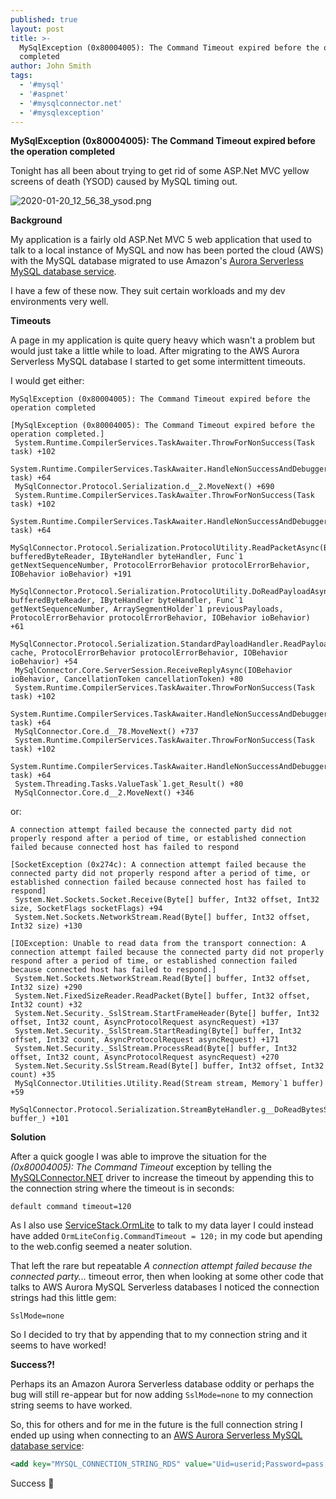 ```yaml
---
published: true
layout: post
title: >-
  MySqlException (0x80004005): The Command Timeout expired before the operation
  completed
author: John Smith
tags:
  - '#mysql'
  - '#aspnet'
  - '#mysqlconnector.net'
  - '#mysqlexception'
---
```

**MySqlException (0x80004005): The Command Timeout expired before the operation completed**

Tonight has all been about trying to get rid of some ASP.Net MVC yellow screens of death (YSOD) caused by MySQL timing out.

![2020-01-20_12_56_38_ysod.png]({{site.baseurl}}/media/2020-01-20_12_56_38_ysod.png)


**Background**

My application is a fairly old ASP.Net MVC 5 web application that used to talk to a local instance of MySQL and now has been ported the cloud (AWS) with the MySQL database migrated to use Amazon's [Aurora Serverless MySQL database service](https://aws.amazon.com/rds/aurora/serverless/). 

I have a few of these now. They suit certain workloads and my dev environments very well.

**Timeouts**

A page in my application is quite query heavy which wasn't a problem but would just take a little while to load. After migrating to the AWS Aurora Serverless MySQL database I started to get some intermittent timeouts.

I would get either:

`MySqlException (0x80004005): The Command Timeout expired before the operation completed`

```text
[MySqlException (0x80004005): The Command Timeout expired before the operation completed.]
 System.Runtime.CompilerServices.TaskAwaiter.ThrowForNonSuccess(Task task) +102
 System.Runtime.CompilerServices.TaskAwaiter.HandleNonSuccessAndDebuggerNotification(Task task) +64
 MySqlConnector.Protocol.Serialization.d__2.MoveNext() +690
 System.Runtime.CompilerServices.TaskAwaiter.ThrowForNonSuccess(Task task) +102
 System.Runtime.CompilerServices.TaskAwaiter.HandleNonSuccessAndDebuggerNotification(Task task) +64
 MySqlConnector.Protocol.Serialization.ProtocolUtility.ReadPacketAsync(BufferedByteReader bufferedByteReader, IByteHandler byteHandler, Func`1 getNextSequenceNumber, ProtocolErrorBehavior protocolErrorBehavior, IOBehavior ioBehavior) +191
 MySqlConnector.Protocol.Serialization.ProtocolUtility.DoReadPayloadAsync(BufferedByteReader bufferedByteReader, IByteHandler byteHandler, Func`1 getNextSequenceNumber, ArraySegmentHolder`1 previousPayloads, ProtocolErrorBehavior protocolErrorBehavior, IOBehavior ioBehavior) +61
 MySqlConnector.Protocol.Serialization.StandardPayloadHandler.ReadPayloadAsync(ArraySegmentHolder`1 cache, ProtocolErrorBehavior protocolErrorBehavior, IOBehavior ioBehavior) +54
 MySqlConnector.Core.ServerSession.ReceiveReplyAsync(IOBehavior ioBehavior, CancellationToken cancellationToken) +80
 System.Runtime.CompilerServices.TaskAwaiter.ThrowForNonSuccess(Task task) +102
 System.Runtime.CompilerServices.TaskAwaiter.HandleNonSuccessAndDebuggerNotification(Task task) +64
 MySqlConnector.Core.d__78.MoveNext() +737
 System.Runtime.CompilerServices.TaskAwaiter.ThrowForNonSuccess(Task task) +102
 System.Runtime.CompilerServices.TaskAwaiter.HandleNonSuccessAndDebuggerNotification(Task task) +64
 System.Threading.Tasks.ValueTask`1.get_Result() +80
 MySqlConnector.Core.d__2.MoveNext() +346
```

or:

`A connection attempt failed because the connected party did not properly respond after a period of time, or established connection failed because connected host has failed to respond`

```text
[SocketException (0x274c): A connection attempt failed because the connected party did not properly respond after a period of time, or established connection failed because connected host has failed to respond]
 System.Net.Sockets.Socket.Receive(Byte[] buffer, Int32 offset, Int32 size, SocketFlags socketFlags) +94
 System.Net.Sockets.NetworkStream.Read(Byte[] buffer, Int32 offset, Int32 size) +130

[IOException: Unable to read data from the transport connection: A connection attempt failed because the connected party did not properly respond after a period of time, or established connection failed because connected host has failed to respond.]
 System.Net.Sockets.NetworkStream.Read(Byte[] buffer, Int32 offset, Int32 size) +290
 System.Net.FixedSizeReader.ReadPacket(Byte[] buffer, Int32 offset, Int32 count) +32
 System.Net.Security._SslStream.StartFrameHeader(Byte[] buffer, Int32 offset, Int32 count, AsyncProtocolRequest asyncRequest) +137
 System.Net.Security._SslStream.StartReading(Byte[] buffer, Int32 offset, Int32 count, AsyncProtocolRequest asyncRequest) +171
 System.Net.Security._SslStream.ProcessRead(Byte[] buffer, Int32 offset, Int32 count, AsyncProtocolRequest asyncRequest) +270
 System.Net.Security.SslStream.Read(Byte[] buffer, Int32 offset, Int32 count) +35
 MySqlConnector.Utilities.Utility.Read(Stream stream, Memory`1 buffer) +59
 MySqlConnector.Protocol.Serialization.StreamByteHandler.g__DoReadBytesSync|6_0(Memory`1 buffer_) +101

```

**Solution**

After a quick google I was able to improve the situation for the *(0x80004005): The Command Timeout* exception by telling the [MySQLConnector.NET](https://mysqlconnector.net/) driver to increase the timeout by appending this to the connection string where the timeout is in seconds:

`default command timeout=120`

As I also use [ServiceStack.OrmLite](https://github.com/ServiceStack/ServiceStack.OrmLite) to talk to my data layer I could instead have added `OrmLiteConfig.CommandTimeout = 120;` in my code but apending to the web.config seemed a neater solution.

That left the rare but repeatable *A connection attempt failed because the connected party...* timeout error, then when looking at some other code that talks to AWS Aurora MySQL Serverless databases I noticed the connection strings had this little gem:

`SslMode=none`

So I decided to try that by appending that to my connection string and it seems to have worked!

**Success?!**

Perhaps its an Amazon Aurora Serverless database oddity or perhaps the bug will still re-appear but for now adding `SslMode=none` to my connection string seems to have worked.

So, this for others and for me in the future is the full connection string I ended up using when connecting to an [AWS Aurora Serverless MySQL database service](https://aws.amazon.com/rds/aurora/serverless/):

```xml
<add key="MYSQL_CONNECTION_STRING_RDS" value="Uid=userid;Password=pass;Server=auroa-mysql-rds.cluster-random.eu-west-1.rds.amazonaws.com;Port=3306;Database=dbname;default command timeout=120;SslMode=none" />
```

Success 🎉

